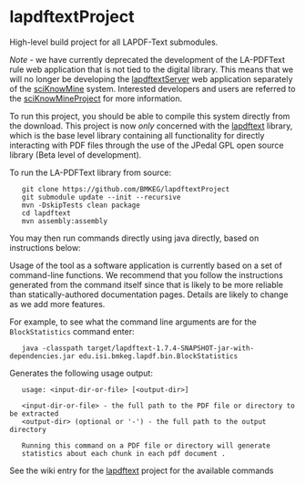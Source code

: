 lapdftextProject
================

High-level build project for all LAPDF-Text submodules.

*Note* - we have currently deprecated the development of the LA-PDFText rule web application that is not tied to the digital library. This means that we will no longer be developing the [lapdftextServer](https://github.com/BMKEG/lapdftextServer) web application separately of the [sciKnowMine](https://github.com/BMKEG/sciKnowMine) system. Interested developers and users are referred to the [sciKnowMineProject](https://github.com/BMKEG/sciKnowMineProject) for more information. 

To run this project, you should be able to compile this system directly from the download. This project is now *only* concerned with the [lapdftext](https://github.com/BMKEG/lapdftext) library, which is the base level
library containing all functionality for directly interacting with PDF files through the 
use of the JPedal GPL open source library (Beta level of development). 

To run the LA-PDFText library from source:

```
   git clone https://github.com/BMKEG/lapdftextProject
   git submodule update --init --recursive
   mvn -DskipTests clean package 
   cd lapdftext
   mvn assembly:assembly
```

You may then run commands directly using java directly, based on instructions below:

Usage of the tool as a software application is currently based on a set of command-line functions. 
We recommend that you follow the instructions generated from the command itself since that is likely 
to be more reliable than statically-authored documentation pages. Details are likely to change as we 
add more features. 

For example, to see what the command line arguments are for the `BlockStatistics` command enter: 

```
   java -classpath target/lapdftext-1.7.4-SNAPSHOT-jar-with-dependencies.jar edu.isi.bmkeg.lapdf.bin.BlockStatistics 
```

Generates the following usage output:

```
   usage: <input-dir-or-file> [<output-dir>]

   <input-dir-or-file> - the full path to the PDF file or directory to be extracted 
   <output-dir> (optional or '-') - the full path to the output directory 

   Running this command on a PDF file or directory will generate 
   statistics about each chunk in each pdf document .
```

See the wiki entry for the [lapdftext](https://github.com/BMKEG/lapdftext) project for the available commands
